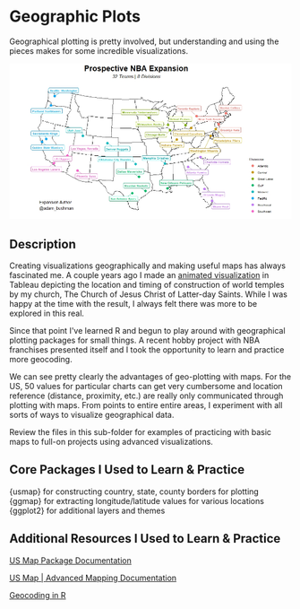 # Geographic Plots

Geographical plotting is pretty involved, but understanding and using the pieces makes for some incredible visualizations. 

![Example US Map](./example_nba-expansion.jpeg)

## Description

Creating visualizations geographically and making useful maps has always fascinated me. A couple  years ago I made an 
[animated visualization](https://youtu.be/4E-9ukSiqx4) in Tableau depicting the location and timing of construction of world temples by my church, 
The Church of Jesus Christ of Latter-day Saints. While I was happy at the time with the result, I always felt there was more to be explored in this real.

Since that point I've learned R and begun to play around with geographical plotting packages for small things. A recent hobby project with NBA franchises presented 
itself and I took the opportunity to learn and practice more geocoding. 

We can see pretty clearly the advantages of geo-plotting with maps. For the US, 50 values for particular charts can get very cumbersome and location reference 
(distance, proximity, etc.) are really only communicated through plotting with maps. From points to entire entire areas, I experiment with all sorts of ways to 
visualize geographical data.

Review the files in this sub-folder for examples of practicing with basic maps to full-on projects using advanced visualizations.

## Core Packages I Used to Learn & Practice

{usmap} for constructing country, state, county borders for plotting
{ggmap} for extracting longitude/latitude values for various locations
{ggplot2} for additional layers and themes

## Additional Resources I Used to Learn & Practice

[US Map Package Documentation](https://github.com/pdil/usmap)

[US Map | Advanced Mapping Documentation](https://cran.r-project.org/web/packages/usmap/vignettes/advanced-mapping.html)

[Geocoding in R](https://towardsdatascience.com/breaking-down-geocoding-in-r-a-complete-guide-1d0f8acd0d4b)
